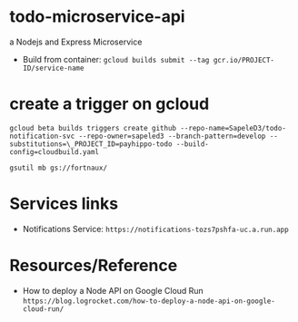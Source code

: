 # todo-microservice-api

a Nodejs and Express Microservice

- Build from container: `gcloud builds submit --tag gcr.io/PROJECT-ID/service-name`

# create a trigger on gcloud

`gcloud beta builds triggers create github --repo-name=SapeleD3/todo-notification-svc --repo-owner=sapeled3 --branch-pattern=develop --substitutions=\_PROJECT_ID=payhippo-todo --build-config=cloudbuild.yaml`

`gsutil mb gs://fortnaux/`

# Services links

- Notifications Service:
  `https://notifications-tozs7pshfa-uc.a.run.app`

# Resources/Reference

- How to deploy a Node API on Google Cloud Run `https://blog.logrocket.com/how-to-deploy-a-node-api-on-google-cloud-run/`
